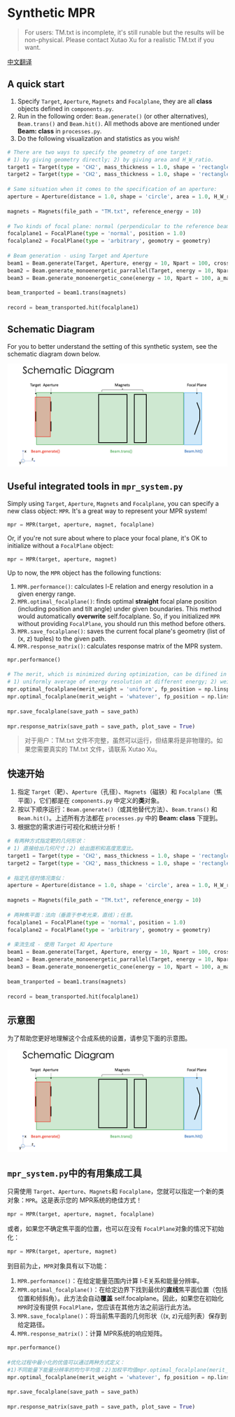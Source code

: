 # Synthetic MPR

> For users: TM.txt is incomplete, it's still runable but the results will be non-physical. Please contact Xutao Xu for a realistic TM.txt if you want.

[中文翻译](#chinese-translation)

## A quick start

1. Specify `Target`, `Aperture`, `Magnets` and `Focalplane`, they are all **class** objects defined in `components.py`.
2. Run in the following order: `Beam.generate()` (or other alternatives), `Beam.trans()` and `Beam.hit()`. All methods above are mentioned under **Beam: class** in `processes.py`.
3. Do the following visualization and statistics as you wish!

```python
# There are two ways to specify the geometry of one target: 
# 1) by giving geometry directly; 2) by giving area and H_W_ratio.
target1 = Target(type = 'CH2', mass_thickness = 1.0, shape = 'rectangle', geometry = [width, height])
target2 = Target(type = 'CH2', mass_thickness = 1.0, shape = 'rectangle', area = 1.0, H_W_ratio = 3/2)

# Same situation when it comes to the specification of an aperture:
aperture = Aperture(distance = 1.0, shape = 'circle', area = 1.0, H_W_ratio = 1.0)

magnets = Magnets(file_path = "TM.txt", reference_energy = 10)

# Two kinds of focal plane: normal (perpendicular to the reference beam, straight); arbitrary.
focalplane1 = FocalPlane(type = 'normal', position = 1.0)
focalplane2 = FocalPlane(type = 'arbitrary', geomotry = geometry)

# Beam generation - using Target and Aperture
beam1 = Beam.generate(Target, Aperture, energy = 10, Npart = 100, cross_section = cross_section)
beam2 = Beam.generate_monoenergetic_parrallel(Target, energy = 10, Npart = 100)
beam3 = Beam.generate_monoenergetic_cone(energy = 10, Npart = 100, a_max = 0.01)

beam_tranported = beam1.trans(magnets)

record = beam_transported.hit(focalplane1)
```

## Schematic Diagram

For you to better understand the setting of this synthetic system, see the schematic diagram down below.

![4 components and 3 processes, that's all you could expect!](./readme_imgs/Diagram.png)

## Useful integrated tools in `mpr_system.py`

Simply using `Target`, `Aperture`, `Magnets` and `Focalplane`, you can specify a new class object: `MPR`. It's a great way to represent your MPR system!

```python
mpr = MPR(target, aperture, magnet, focalplane)
```

Or, if you're not sure about where to place your focal plane, it's OK to initialize without a `FocalPlane` object:

```python
mpr = MPR(target, aperture, magnet)
```

Up to now, the `MPR` object has the following functions:

1. `MPR.performance()`: calculates l-E relation and energy resolution in a given energy range.
2. `MPR.optimal_focalplane()`: finds optimal **straight** focal plane position (including position and tilt angle) under given boundaries. This method would automatically **overwrite** self.focalplane. So, if you initialized `MPR` without providing `FocalPlane`, you should run this method before others.
3. `MPR.save_focalplane()`: saves the current focal plane's geometry (list of (x, z) tuples) to the given path.
4. `MPR.response_matrix()`: calculates response matrix of the MPR system.

```python
mpr.performance()

# The merit, which is minimized during optimization, can be difined in two ways:
# 1) uniformly average of energy resolution at different energy; 2) weighted averge of ~  
mpr.optimal_focalplane(merit_weight = 'uniform', fp_position = np.linspace(0, 0.5, 11), fp_angle = np.linspace(10, 30, 6))
mpr.optimal_focalplane(merit_weight = 'whatever', fp_position = np.linspace(0, 0.5, 11), fp_angle = np.linspace(10, 30, 6), merit_weight_lst = [1,2,3,4,5,6,5,4,3,2,1])

mpr.save_focalplane(save_path = save_path)

mpr.response_matrix(save_path = save_path, plot_save = True)
```

<a id="chinese-translation"></a>

> 对于用户：TM.txt 文件不完整，虽然可以运行，但结果将是非物理的。如果您需要真实的 TM.txt 文件，请联系 Xutao Xu。

## 快速开始

1. 指定 `Target`（靶）、`Aperture`（孔径）、`Magnets`（磁铁）和 `Focalplane`（焦平面），它们都是在 `components.py` 中定义的**类**对象。
2. 按以下顺序运行：`Beam.generate()`（或其他替代方法）、`Beam.trans()` 和 `Beam.hit()`。上述所有方法都在 `processes.py` 中的 **Beam: class** 下提到。
3. 根据您的需求进行可视化和统计分析！

```python
# 有两种方式指定靶的几何形状：
# 1) 直接给出几何尺寸；2) 给出面积和高度宽度比。
target1 = Target(type = 'CH2', mass_thickness = 1.0, shape = 'rectangle', geometry = [width, height])
target2 = Target(type = 'CH2', mass_thickness = 1.0, shape = 'rectangle', area = 1.0, H_W_ratio = 3/2)

# 指定孔径时情况类似：
aperture = Aperture(distance = 1.0, shape = 'circle', area = 1.0, H_W_ratio = 1.0)

magnets = Magnets(file_path = "TM.txt", reference_energy = 10)

# 两种焦平面：法向（垂直于参考光束，直线）；任意。
focalplane1 = FocalPlane(type = 'normal', position = 1.0)
focalplane2 = FocalPlane(type = 'arbitrary', geomotry = geometry)

# 束流生成 - 使用 Target 和 Aperture
beam1 = Beam.generate(Target, Aperture, energy = 10, Npart = 100, cross_section = cross_section)
beam2 = Beam.generate_monoenergetic_parrallel(Target, energy = 10, Npart = 100)
beam3 = Beam.generate_monoenergetic_cone(energy = 10, Npart = 100, a_max = 0.01)

beam_tranported = beam1.trans(magnets)

record = beam_transported.hit(focalplane1)
```

## 示意图

为了帮助您更好地理解这个合成系统的设置，请参见下面的示意图。

![4个组件和3个过程，这就是您所能期望的全部！](./readme_imgs/Diagram.png)

## `mpr_system.py`中的有用集成工具

只需使用 `Target`、`Aperture`、`Magnets`和 `Focalplane`，您就可以指定一个新的类对象：`MPR`。这是表示您的 MPR系统的绝佳方式！

```python
mpr = MPR(target, aperture, magnet, focalplane)
```

或者，如果您不确定焦平面的位置，也可以在没有 `FocalPlane`对象的情况下初始化：

```python
mpr = MPR(target, aperture, magnet)
```

到目前为止，`MPR`对象具有以下功能：

1. `MPR.performance()`：在给定能量范围内计算 l-E关系和能量分辨率。
2. `MPR.optimal_focalplane()`：在给定边界下找到最优的**直线**焦平面位置（包括位置和倾斜角）。此方法会自动**覆盖** self.focalplane。因此，如果您在初始化 `MPR`时没有提供 `FocalPlane`，您应该在其他方法之前运行此方法。
3. `MPR.save_focalplane()`：将当前焦平面的几何形状（(x, z)元组列表）保存到给定路径。
4. `MPR.response_matrix()`：计算 MPR系统的响应矩阵。

```python
mpr.performance()

#优化过程中最小化的优值可以通过两种方式定义：
#1)不同能量下能量分辨率的均匀平均值；2)加权平均值mpr.optimal_focalplane(merit_weight = 'uniform', fp_position = np.linspace(0,0.5,11), fp_angle = np.linspace(10,30,6))
mpr.optimal_focalplane(merit_weight = 'whatever', fp_position = np.linspace(0,0.5,11), fp_angle = np.linspace(10,30,6), merit_weight_lst = [1,2,3,4,5,6,5,4,3,2,1])

mpr.save_focalplane(save_path = save_path)

mpr.response_matrix(save_path = save_path, plot_save = True)
```
